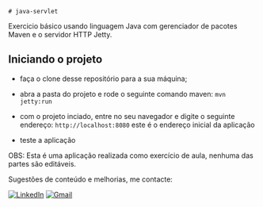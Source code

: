 `# java-servlet`

Exercicio básico usando linguagem Java com gerenciador de pacotes Maven e o servidor HTTP Jetty.

## Iniciando o projeto

* faça o clone desse repositório para a sua máquina;
* abra a pasta do projeto e rode o seguinte comando maven: `mvn jetty:run`

* com o projeto inciado, entre no seu navegador e digite o seguinte endereço:
  `http://localhost:8080` este é o endereço inicial da aplicação

* teste a aplicação

OBS: Esta é uma aplicação realizada como exercício de aula, nenhuma das partes são editáveis.

Sugestões de conteúdo e melhorias, me contacte:

[![LinkedIn](https://img.shields.io/badge/LinkedIn-0077B5?style=for-the-badge&logo=linkedin&logoColor=whiteue)](https://www.linkedin.com/in/michael-vpcruz/)
[![Gmail](https://camo.githubusercontent.com/571384769c09e0c66b45e39b5be70f68f552db3e2b2311bc2064f0d4a9f5983b/68747470733a2f2f696d672e736869656c64732e696f2f62616467652f476d61696c2d4431343833363f7374796c653d666f722d7468652d6261646765266c6f676f3d676d61696c266c6f676f436f6c6f723d7768697465)](mailto:michaelcruz.dev@gmail.com)

